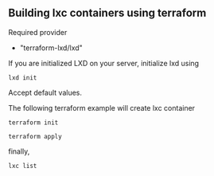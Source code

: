 
## Building lxc containers using terraform

Required provider

- "terraform-lxd/lxd"


If you are initialized LXD on your server, initialize lxd using

``` 
lxd init

```
Accept default values.

The following terraform example will create lxc container

``` 
terraform init

```

``` 
terraform apply

```

finally,

``` 
lxc list
